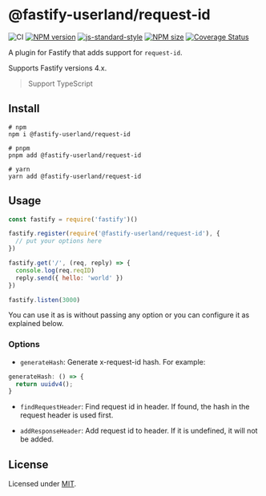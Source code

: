 # @fastify-userland/request-id

![CI](https://github.com/fastify-userland/request-id/workflows/CI/badge.svg)
[![NPM version](https://img.shields.io/npm/v/@fastify-userland/request-id.svg?style=flat)](https://www.npmjs.com/package/@fastify-userland/request-id)
[![js-standard-style](https://img.shields.io/badge/code%20style-standard-brightgreen.svg?style=flat)](https://standardjs.com/)
[![NPM size](https://img.shields.io/bundlephobia/min/@fastify-userland/request-id)](https://www.npmjs.com/package/@fastify-userland/request-id)
[![Coverage Status](https://coveralls.io/repos/github/fastify-userland/request-id/badge.svg?branch=main)](https://coveralls.io/github/fastify-userland/request-id?branch=main)

A plugin for Fastify that adds support for `request-id`.

Supports Fastify versions 4.x.

> Support TypeScript

## Install

```shell
# npm
npm i @fastify-userland/request-id

# pnpm
pnpm add @fastify-userland/request-id

# yarn
yarn add @fastify-userland/request-id
```

## Usage

```JavaScript
const fastify = require('fastify')()

fastify.register(require('@fastify-userland/request-id'), {
  // put your options here
})

fastify.get('/', (req, reply) => {
  console.log(req.reqID)
  reply.send({ hello: 'world' })
})

fastify.listen(3000)
```

You can use it as is without passing any option or you can configure it as explained below.

### Options

* `generateHash`: Generate x-request-id hash. For example:

```javascript
generateHash: () => {
  return uuidv4();
}
```

* `findRequestHeader`: Find request id in header. If found, the hash in the request header is used first.

* `addResponseHeader`: Add request id to header. If it is undefined, it will not be added.

## License

Licensed under [MIT](./LICENSE).
